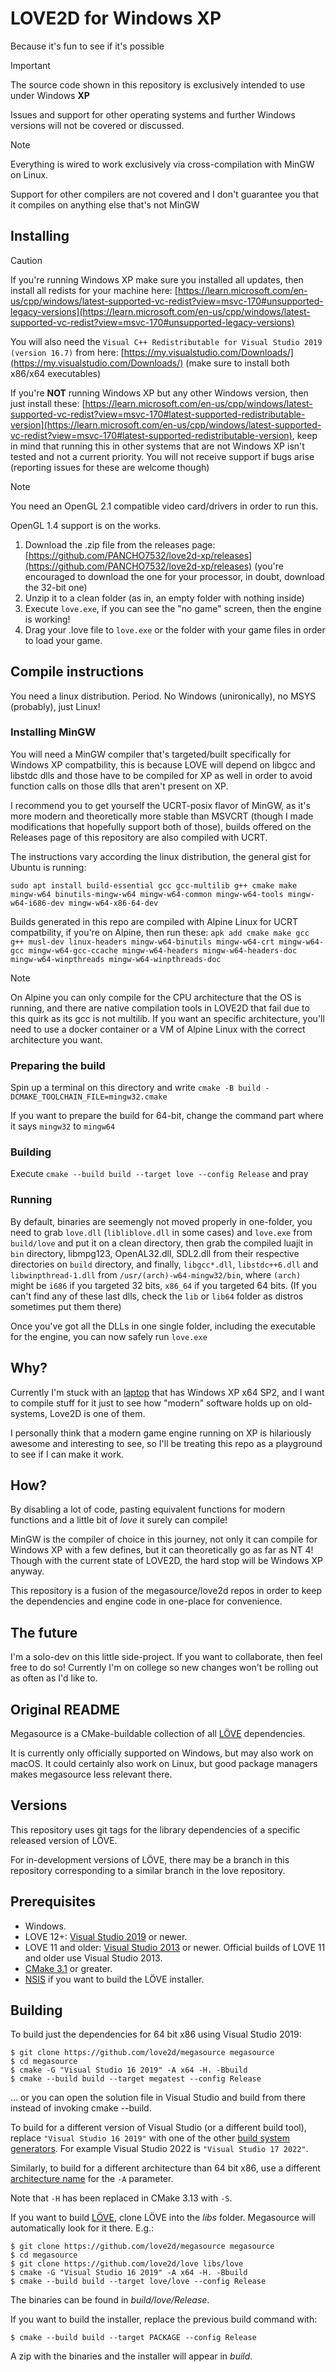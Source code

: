 # LOVE2D for Windows XP
Because it's fun to see if it's possible

> [!IMPORTANT]  
> The source code shown in this repository is exclusively intended to use under Windows **XP**
>
> Issues and support for other operating systems and further Windows versions will not be covered or discussed.

> [!NOTE]
> Everything is wired to work exclusively via cross-compilation with MinGW on Linux.
>
> Support for other compilers are not covered and I don't guarantee you that it compiles on anything else that's not MinGW

## Installing
> [!CAUTION]
> If you're running Windows XP make sure you installed all updates, then install all redists for your machine here: [https://learn.microsoft.com/en-us/cpp/windows/latest-supported-vc-redist?view=msvc-170#unsupported-legacy-versions](https://learn.microsoft.com/en-us/cpp/windows/latest-supported-vc-redist?view=msvc-170#unsupported-legacy-versions)
> 
> You will also need the `Visual C++ Redistributable for Visual Studio 2019 (version 16.7)` from here: [https://my.visualstudio.com/Downloads/](https://my.visualstudio.com/Downloads/) (make sure to install both x86/x64 executables)
>
> If you're **NOT** running Windows XP but any other Windows version, then just install these: [https://learn.microsoft.com/en-us/cpp/windows/latest-supported-vc-redist?view=msvc-170#latest-supported-redistributable-version](https://learn.microsoft.com/en-us/cpp/windows/latest-supported-vc-redist?view=msvc-170#latest-supported-redistributable-version), keep in mind that running this in other systems that are not Windows XP isn't tested and not a current priority. You will not receive support if bugs arise (reporting issues for these are welcome though)

> [!NOTE]
> You need an OpenGL 2.1 compatible video card/drivers in order to run this.
>
> OpenGL 1.4 support is on the works.

1) Download the .zip file from the releases page: [https://github.com/PANCHO7532/love2d-xp/releases](https://github.com/PANCHO7532/love2d-xp/releases) (you're encouraged to download the one for your processor, in doubt, download the 32-bit one)
2) Unzip it to a clean folder (as in, an empty folder with nothing inside)
3) Execute `love.exe`, if you can see the "no game" screen, then the engine is working!
4) Drag your .love file to `love.exe` or the folder with your game files in order to load your game.

## Compile instructions
You need a linux distribution. Period.
No Windows (unironically), no MSYS (probably), just Linux!

### Installing MinGW
You will need a MinGW compiler that's targeted/built specifically for Windows XP compatbility, this is because LOVE will depend on libgcc and libstdc dlls and those have to be compiled for XP as well in order to avoid function calls on those dlls that aren't present on XP.

I recommend you to get yourself the UCRT-posix flavor of MinGW, as it's more modern and theoretically more stable than MSVCRT (though I made modifications that hopefully support both of those), builds offered on the Releases page of this repository are also compiled with UCRT.

The instructions vary according the linux distribution, the general gist for Ubuntu is running:

`sudo apt install build-essential gcc gcc-multilib g++ cmake make mingw-w64 binutils-mingw-w64 mingw-w64-common mingw-w64-tools mingw-w64-i686-dev mingw-w64-x86-64-dev`

Builds generated in this repo are compiled with Alpine Linux for UCRT compatbility, if you're on Alpine, then run these:
`apk add cmake make gcc g++ musl-dev linux-headers mingw-w64-binutils mingw-w64-crt mingw-w64-gcc mingw-w64-gcc-ccache mingw-w64-headers mingw-w64-headers-doc mingw-w64-winpthreads mingw-w64-winpthreads-doc`
> [!NOTE]
> On Alpine you can only compile for the CPU architecture that the OS is running, and there are native compilation tools in LOVE2D that fail due to this quirk as its gcc is not multilib.
> If you want an specific architecture, you'll need to use a docker container or a VM of Alpine Linux with the correct architecture you want.

### Preparing the build

Spin up a terminal on this directory and write `cmake -B build -DCMAKE_TOOLCHAIN_FILE=mingw32.cmake`

If you want to prepare the build for 64-bit, change the command part where it says `mingw32` to `mingw64`

### Building

Execute `cmake --build build --target love --config Release` and pray

### Running

By default, binaries are seemengly not moved properly in one-folder, you need to grab `love.dll` (`libliblove.dll` in some cases) and `love.exe` from `build/love` and put it on a clean directory, then grab the compiled luajit in `bin` directory, libmpg123, OpenAL32.dll, SDL2.dll from their respective directories on `build` directory, and finally, `libgcc*.dll`, `libstdc++6.dll` and `libwinpthread-1.dll` from `/usr/(arch)-w64-mingw32/bin`, where `(arch)` might be `i686` if you targeted 32 bits, `x86_64` if you targeted 64 bits. (If you can't find any of these last dlls, check the `lib` or `lib64` folder as distros sometimes put them there)

Once you've got all the DLLs in one single folder, including the executable for the engine, you can now safely run `love.exe`

## Why?
Currently I'm stuck with an [laptop](https://soporte.exo.com.ar/support/solutions/articles/22000272369-netbook-exo-smart-x352) that has Windows XP x64 SP2, and I want to compile stuff for it just to see how "modern" software holds up on old-systems, Love2D is one of them.

I personally think that a modern game engine running on XP is hilariously awesome and interesting to see, so I'll be treating this repo as a playground to see if I can make it work.

## How?
By disabling a lot of code, pasting equivalent functions for modern functions and a little bit of *love* it surely can compile!

MinGW is the compiler of choice in this journey, not only it can compile for Windows XP with a few defines, but it can theoretically go as far as NT 4! Though with the current state of LOVE2D, the hard stop will be Windows XP anyway.

This repository is a fusion of the megasource/love2d repos in order to keep the dependencies and engine code in one-place for convenience.

## The future
I'm a solo-dev on this little side-project. If you want to collaborate, then feel free to do so! Currently I'm on college so new changes won't be rolling out as often as I'd like to.

## Original README

Megasource is a CMake-buildable collection of all [LÖVE][love2d] dependencies.

It is currently only officially supported on Windows, but may also work on macOS. It could certainly also work on Linux, but good package managers makes megasource less relevant there.

Versions
--------

This repository uses git tags for the library dependencies of a specific released version of LÖVE.

For in-development versions of LÖVE, there may be a branch in this repository corresponding to a similar branch in the love repository.

Prerequisites
-------------

 - Windows.
 - LOVE 12+: [Visual Studio 2019][vs2019] or newer.
 - LOVE 11 and older: [Visual Studio 2013][oldvs] or newer. Official builds of LOVE 11 and older use Visual Studio 2013.
 - [CMake 3.1][cmake] or greater.
 - [NSIS][nsis] if you want to build the LÖVE installer.

Building
--------

To build just the dependencies for 64 bit x86 using Visual Studio 2019:

	$ git clone https://github.com/love2d/megasource megasource
	$ cd megasource
	$ cmake -G "Visual Studio 16 2019" -A x64 -H. -Bbuild
	$ cmake --build build --target megatest --config Release

... or you can open the solution file in Visual Studio and build from there instead of invoking cmake --build.

To build for a different version of Visual Studio (or a different build tool), replace ```"Visual Studio 16 2019"``` with one of the other [build system generators][generators]. For example Visual Studio 2022 is ```"Visual Studio 17 2022"```.

Similarly, to build for a different architecture than 64 bit x86, use a different [architecture name][architectures] for the ```-A``` parameter.

Note that ```-H``` has been replaced in CMake 3.13 with ```-S```.

If you want to build [LÖVE][love2d], clone LÖVE into the *libs* folder. Megasource will automatically look for it there. E.g.:

	$ git clone https://github.com/love2d/megasource megasource
	$ cd megasource
	$ git clone https://github.com/love2d/love libs/love
	$ cmake -G "Visual Studio 16 2019" -A x64 -H. -Bbuild
	$ cmake --build build --target love/love --config Release

The binaries can be found in *build/love/Release*.

If you want to build the installer, replace the previous build command with:

    $ cmake --build build --target PACKAGE --config Release

A zip with the binaries and the installer will appear in *build*.

[love2d]: http://love2d.org
[cmake]: http://www.cmake.org/
[nsis]: http://nsis.sourceforge.net
[vs2019]: https://visualstudio.microsoft.com/downloads/
[oldvs]: https://visualstudio.microsoft.com/vs/older-downloads/
[generators]: https://cmake.org/cmake/help/latest/manual/cmake-generators.7.html#visual-studio-generators
[architectures]: https://cmake.org/cmake/help/latest/generator/Visual%20Studio%2016%202019.html#platform-selection
